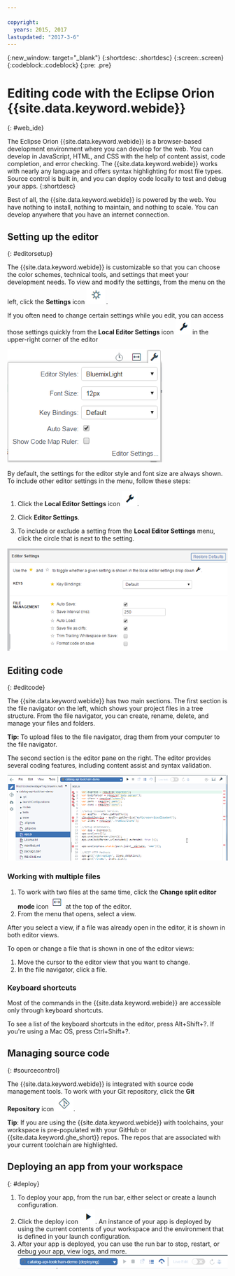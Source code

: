 ```yaml
---

copyright:
  years: 2015, 2017
lastupdated: "2017-3-6"
---
```


{:new_window: target="_blank"}
{:shortdesc: .shortdesc}
{:screen:.screen}
{:codeblock:.codeblock}
{:pre: .pre}

# Editing code with the Eclipse Orion {{site.data.keyword.webide}}
{: #web_ide}

The Eclipse Orion {{site.data.keyword.webide}} is a browser-based development environment where you can develop for the web. You can develop in JavaScript, HTML, and CSS with the help of content assist, code completion, and error checking. The {{site.data.keyword.webide}} works with nearly any language and offers syntax highlighting for most file types. Source control is built in, and you can deploy code locally to test and debug your apps.
{:shortdesc}

Best of all, the {{site.data.keyword.webide}} is powered by the web. You have nothing to install, nothing to maintain, and nothing to scale. You can develop anywhere that you have an internet connection.

## Setting up the editor
{: #editorsetup}

The {{site.data.keyword.webide}} is customizable so that you can choose the color schemes, technical tools, and settings that meet your development needs. To view and modify the settings, from the menu on the left, click the **Settings** icon <img class="inline" src="images/webide_settings_icon_light.png"  alt="The settings icon">.

If you often need to change certain settings while you edit, you can access those settings quickly from the **Local Editor Settings** icon <img class="inline" src="images/webide_local_settings_icon_light.png"  alt="Local Editor Settings icon"> in the upper-right corner of the editor

![Local Editor Settings](images/webide_local_editor_settings_light.png)

By default, the settings for the editor style and font size are always shown. To include other editor settings in the menu, follow these steps:

1. Click the **Local Editor Settings** icon <img class="inline" src="images/webide_local_settings_icon_light.png"  alt="Local Editor Settings icon">.

2. Click **Editor Settings**.

3. To include or exclude a setting from the **Local Editor Settings** menu, click the circle that is next to the setting.

![Editor Settings toggle](images/webide_editor_settings_toggle_light.png)


## Editing code
{: #editcode}

The {{site.data.keyword.webide}} has two main sections. The first section is the file navigator on the left, which shows your project files in a tree structure. From the file navigator, you can create, rename, delete, and manage your files and folders.

**Tip:** To upload files to the file navigator, drag them from your computer to the file navigator.

The second section is the editor pane on the right. The editor provides several coding features, including content assist and syntax validation.

![Web IDE](images/webide_light.png)

### Working with multiple files
1. To work with two files at the same time, click the **Change split editor mode** icon <img class="inline" src="images/webide_split_editor_icon_light.png"  alt="Split Editor icon"> at the top of the editor.
2. From the menu that opens, select a view.

 After you select a view, if a file was already open in the editor, it is shown in both editor views.

 To open or change a file that is shown in one of the editor views:
 1. Move the cursor to the editor view that you want to change.
 2. In the file navigator, click a file.

### Keyboard shortcuts
Most of the commands in the {{site.data.keyword.webide}} are accessible only through keyboard shortcuts.

To see a list of the keyboard shortcuts in the editor, press Alt+Shift+?. If you're using a Mac OS, press Ctrl+Shift+?.

## Managing source code
{: #sourcecontrol}

The {{site.data.keyword.webide}} is integrated with source code management tools. To work with your Git repository, click the **Git Repository** icon <img class="inline" src="images/webide_git_icon_light.png"  alt="The Git Repository icon">. 

 **Tip**: If you are using the {{site.data.keyword.webide}} with toolchains, your workspace is pre-populated with your GitHub or {{site.data.keyword.ghe_short}} repos. The repos that are associated with your current toolchain are highlighted.


## Deploying an app from your workspace
{: #deploy}

1. To deploy your app, from the run bar, either select or create a launch configuration.
1. Click the deploy icon <img class="inline" src="images/webide_deploy_button_light.png"  alt="The deploy icon">. An instance of your app is deployed by using the current contents of your workspace and the environment that is defined in your launch configuration. 
2. After your app is deployed, you can use the run bar to stop, restart, or debug your app, view logs, and more.
![Run bar](images/webide_runbar_light.png)    

<!-- 3/6/2016: bl commands don't work with V2/CD 
## Editing outside of the {{site.data.keyword.webide}}
{: #editlocal}

To use an editor besides the {{site.data.keyword.webide}}, set up {{site.data.keyword.Bluemix_live}} so that you can work directly with your project files in any tool. {{site.data.keyword.Bluemix_live_notm}} is a command-line application that synchronizes the changes in your local file system with your cloud workspace in {{site.data.keyword.jazzhub}}. 

### Before you begin 

Download and install the [{{site.data.keyword.Bluemix_live_notm}} command-line interface![External link icon](../../icons/launch-glyph.svg "External link icon")](http://livesyncdownload.ng.bluemix.net){: new_window}.

### Synchronizing your local environment with {{site.data.keyword.Bluemix_notm}}
{: #edit_local_download}

1. Open a command-line window.
2. Sign in to {{site.data.keyword.Bluemix_notm}}:

	```
	bl login
	```
	{: pre}

3. When you are prompted, enter your IBMid and password.
4. View a list of your {{site.data.keyword.Bluemix_notm}} projects: 

	```
	bl projects
	```
	{: pre}

4. Synchronize your local environment with your project on {{site.data.keyword.Bluemix_notm}}:

	```
	bl sync projectName
	```
	{: pre}

where `projectName` is your {{site.data.keyword.Bluemix_notm}} app's name.

When you are finished editing, enter `q` to end synchronization.

### Enabling the Desktop Sync feature to edit code locally

The Desktop Sync feature is like Live Edit mode for the command line. You need the Desktop Sync feature to debug on the command line.
1. In another command-line window, enable the Desktop Sync feature:

	```
	cd localDirectory
	bl start
	```
	{: codeblock}

2. Use the launch configuration that you created in the {{site.data.keyword.webide}}. After you select the launch configuration, the Desktop Sync feature is enabled in your local environment. In the command-line window that you just opened, you can view the app's URL, the debug URL, the manage URL, and view the {{site.data.keyword.Bluemix_live_notm}} state.

3. Refresh the browser and verify that you can see the changes that you saved to static files in the local workspace. 

### Disabling the Desktop Sync feature

1. In the second command-line window, enter `bl stop`.
2. In the first command-line window, enter `q`.

--> 
